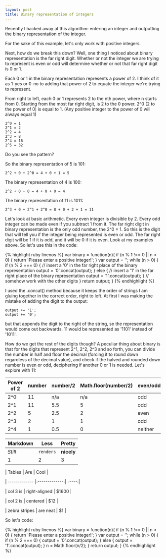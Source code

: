 ```yaml
---
layout: post
title: Binary representation of integers
---
```




Recently I hacked away at this algorithm: entering an integer and outputting the binary representation of the integer.

For the sake of this example, let's only work with positive integers.

Next, how do we break this down? Well, one thing I noticed about binary representation is the far right digit. Whether or not the integer we are trying to represent is even or odd will determine whether or not that far right digit is 0 or 1.

Each 0 or 1 in the binary representation represents a power of 2. I think of it as 1-yes or 0-no to adding that power of 2 to equate the integer we're trying to represent.  

From right to left, each 0 or 1 represents 2 to the nth power, where n starts from 0. Starting from the most far right digit, is 2 to the 0 power. 2^0 (2 to the power of 0) is equal to 1. (Any positive integer to the power of 0 will always equal 1)

```
2^0 = 1
2^1 = 2
2^2 = 4
2^3 = 8
2^4 = 16
2^5 = 32
```

Do you see the pattern?

So the binary representation of 5 is 101:

```
2^2 + 0 + 2^0 = 4 + 0 + 1 = 5
```

The binary representation of 4 is 100:

```
2^2 + 0 + 0 = 4 + 0 + 0 = 4
```

The binary representation of 11 is 1011:

```
2^3 + 0 + 2^1 + 2^0 = 8 + 0 + 2 + 1 = 11
```

Let's look at basic arithmetic. Every even integer is divisible by 2. Every odd integer can be made even if you subtract 1 from it. The far right digit in binary representation is the only odd number, the 2^0 = 1. So this is the digit that will tell you if the integer being represented is even or odd. The far right digit will be 1 if it is odd, and it will be 0 if it is even. Look at my examples above. So let's use this in the code:

{% highlight ruby linenos %}
var binary = function(n){
  if (n % 1 !== 0 || n < 0) {
    return 'Please enter a positive integer!';
  }
  var output = '';
  while (n > 0) {
    if (n % 2 === 0) {
      // insert a '0' in the far right place of the binary representation
      output = '0'.concat(output);
    } else {
      // insert a '1' in the far right place of the binary representation
      output = '1'.concat(output);
    }
    // somehow work with the other digits
  }
  return output;
}
{% endhighlight %}

I used the .concat() method because it keeps the order of strings I am gluing together in the correct order, right to left. At first I was making the mistake of adding the digit to the output:

```
output += '1';
output += '0';
```

but that appends the digit to the right of the string, so the representation would come out backwards. 11 would be represented as '1101' instead of '1011'.

How do we get the rest of the digits though? A peculiar thing about binary is that for the digits that represent 2^1, 2^2, 2^3 and so forth, you can divide the number in half and floor the decimal (forcing it to round down regardless of the decimal value), and check if the halved and rounded down number is even or odd, deciphering if another 0 or 1 is needed. Let's explore with 11:

Power of 2 | number  | number/2 | Math.floor(number/2) | even/odd? | Binary Representation
--- | --- | --- | --- | --- | ---
2^0 | 11 | n/a | n/a | odd | '1'
2^1 | 11 | 5.5 | 5 | odd | '11'
2^2 | 5 | 2.5 | 2 | even | '011'
2^3 | 2 | 1 | 1 | odd | '1011'
2^4 | 1 | 0.5 | 0 | neither | we're done!


Markdown | Less | Pretty
--- | --- | ---
*Still* | `renders` | **nicely**
1 | 2 | 3

| Tables        | Are           | Cool  |

| ------------- |:-------------:| -----:|

| col 3 is      | right-aligned | $1600 |

| col 2 is      | centered      |   $12 |

| zebra stripes | are neat      |    $1 |


So let's code:

{% highlight ruby linenos %}
var binary = function(n){
  if (n % 1 !== 0 || n < 0) {
    return 'Please enter a positive integer!';
  }
  var output = '';
  while (n > 0) {
    if (n % 2 === 0) {
      output = '0'.concat(output);
    } else {
      output = '1'.concat(output);
    }
    n = Math.floor(n/2);
  }
  return output;
}
{% endhighlight %}
